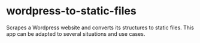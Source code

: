 # wordpress-to-static-files
Scrapes a Wordpress website and converts its structures to static files. This app can be adapted to several situations and use cases.

